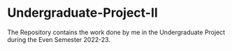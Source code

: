 # Undergraduate-Project-II
The Repository contains the work done by me in the Undergraduate Project during the Even Semester 2022-23.
